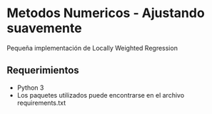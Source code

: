 # Metodos Numericos - Ajustando suavemente
Pequeña implementación de Locally Weighted Regression

## Requerimientos
- Python 3
- Los paquetes utilizados puede encontrarse en el archivo requirements.txt
